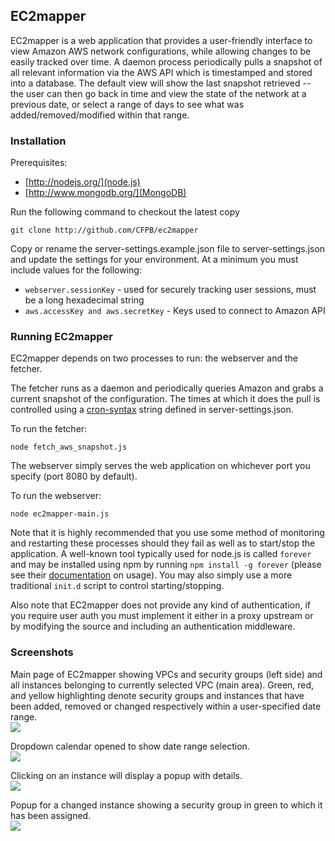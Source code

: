 ## EC2mapper

EC2mapper is a web application that provides a user-friendly interface to view Amazon AWS network configurations, while allowing changes to be easily tracked over time.  A daemon process periodically pulls a snapshot of all relevant information via the AWS API which is timestamped and stored into a database.  The default view will show the last snapshot retrieved -- the user can then go back in time and view the state of the network at a previous date, or select a range of days to see what was added/removed/modified within that range.

### Installation

Prerequisites:

- [http://nodejs.org/](node.js)
- [http://www.mongodb.org/](MongoDB)

Run the following command to checkout the latest copy

    git clone http://github.com/CFPB/ec2mapper
    
Copy or rename the server-settings.example.json file to server-settings.json and update the settings for your environment.  At a minimum you must include values for the following:

- ```webserver.sessionKey``` - used for securely tracking user sessions, must be a long hexadecimal string
- ```aws.accessKey and aws.secretKey``` - Keys used to connect to Amazon API

### Running EC2mapper

EC2mapper depends on two processes to run: the webserver and the fetcher.  

The fetcher runs as a daemon and periodically queries Amazon and grabs a current snapshot of the configuration.  The times at which it does the pull is controlled using a [cron-syntax](http://help.sap.com/saphelp_xmii120/helpdata/en/44/89a17188cc6fb5e10000000a155369/content.htm) string defined in server-settings.json. 

To run the fetcher:

    node fetch_aws_snapshot.js
    
The webserver simply serves the web application on whichever port you specify (port 8080 by default).

To run the webserver:

    node ec2mapper-main.js
    
Note that it is highly recommended that you use some method of monitoring and restarting these processes should they fail as well as to start/stop the application.  A well-known tool typically used for node.js is called `forever` and may be installed using npm by running `npm install -g forever` (please see their [documentation](https://github.com/nodejitsu/forever/#usage) on usage).  You may also simply use a more traditional `init.d` script to control starting/stopping.

Also note that EC2mapper does not provide any kind of authentication, if you require user auth you must implement it either in a proxy upstream or by modifying the source and including an authentication middleware.

### Screenshots

Main page of EC2mapper showing VPCs and security groups (left side) and all instances belonging to currently selected VPC (main area).  Green, red, and yellow highlighting denote security groups and instances that have been added, removed or changed respectively within a user-specified date range.
<br><img src="ec2mapper/raw/master/screenshots/ss1.png"><br>

Dropdown calendar opened to show date range selection.
<br><img src="ec2mapper/raw/master/screenshots/ss2.png"><br>

Clicking on an instance will display a popup with details.
<br><img src="ec2mapper/raw/master/screenshots/ss3.png"><br>

Popup for a changed instance showing a security group in green to which it has been assigned.
<br><img src="ec2mapper/raw/master/screenshots/ss4.png"><br>
